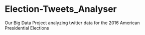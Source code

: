 # Election-Tweets_Analyser
Our Big Data Project analyzing twitter data for the 2016 American Presidential Elections
